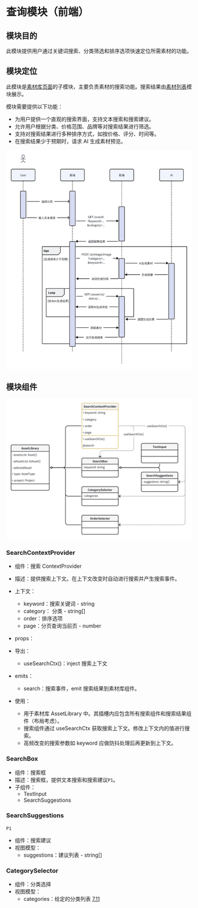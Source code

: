 # 查询模块（前端）

## 模块目的

此模块提供用户通过关键词搜索、分类筛选和排序选项快速定位所需素材的功能。

## 模块定位

此模块是[素材库页面](./07_frontend_assetLibrary.md)的子模块，主要负责素材的搜索功能。搜索结果由[素材列表](./09_frontend_assetList.md)模块展示。

模块需要提供以下功能：
- 为用户提供一个直观的搜索界面，支持文本搜索和搜索建议。
- 允许用户根据分类、价格范围、品牌等对搜索结果进行筛选。
- 支持对搜索结果进行多种排序方式，如按价格、评分、时间等。
- 在搜索结果少于预期时，请求 AI 生成素材预览。

![img](./assets/image-20240725161126697.png)

## 模块组件


![image-20240725160837920](./assets/image-20240725160837920.png)

### SearchContextProvider

- 组件：搜索 ContextProvider

- 描述：提供搜索上下文。在上下文改变时自动进行搜索并产生搜索事件。

- 上下文：

  - keyword：搜索关键词 - string
  - category： 分类 - string[]
  - order：排序选项
  - page：分页查询当前页 - number

- props：

- 导出：

  - useSearchCtx()：inject 搜索上下文

- emits：

  - search：搜索事件，emit 搜索结果到素材库组件。

- 使用：

  - 用于素材库 AssetLibrary 中。其插槽内应包含所有搜索组件和搜索结果组件（布局考虑）。
  - 搜索组件通过 useSearchCtx 获取搜索上下文。修改上下文内的值进行搜索。
  - 高频改变的搜索参数如 keyword 应做防抖处理后再更新到上下文。

### SearchBox

- 组件：搜索框
- 描述：搜索框，提供文本搜索和搜索建议`P1`。
- 子组件：
  - TextInput
  - SearchSuggestions

### SearchSuggestions

`P1`

- 组件：搜索建议
- 视图模型：
  - suggestions：建议列表 - string[]

### CategorySelector

- 组件：分类选择
- 视图模型：
  - categories：给定的分类列表 [7.11](https://ncuhomer.feishu.cn/docx/VoTDd5yfxoEuavxg4R9c21gNnWR)